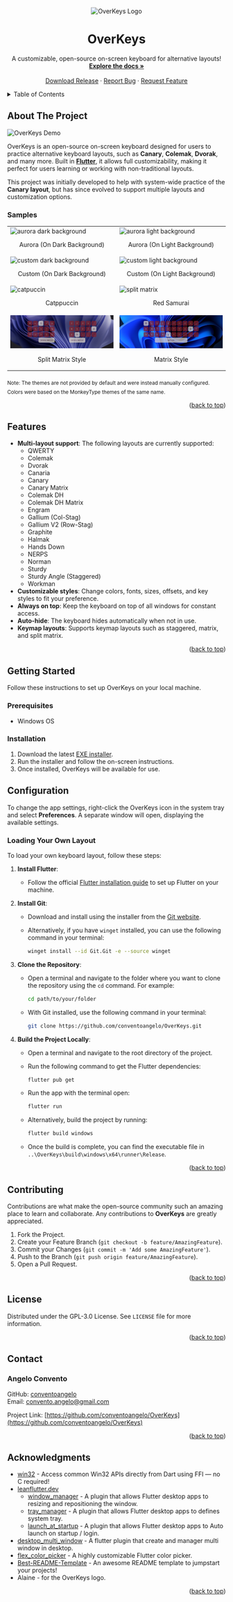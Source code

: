 <a id="readme-top"></a>

<!-- PROJECT LOGO -->
<br />
<div align="center">
  <img src="assets/images/OK.png" alt="OverKeys Logo" width="160" height="160">
  <h1 align="center">OverKeys</h1>
  <p align="center">
    A customizable, open-source on-screen keyboard for alternative layouts!
    <br />
    <a href="https://github.com/conventoangelo/OverKeys"><strong>Explore the docs »</strong></a>
    <br />
    <br />
    <a href="https://github.com/conventoangelo/OverKeys/releases">Download Release</a>
    ·
    <a href="https://github.com/conventoangelo/OverKeys/issues/new?labels=bug&template=bug-report---.md">Report Bug</a>
    ·
    <a href="https://github.com/conventoangelo/OverKeys/issues/new?labels=enhancement&template=feature-request---.md">Request Feature</a>
  </p>
</div>

<!-- TABLE OF CONTENTS -->
<details>
  <summary>Table of Contents</summary>
  <ol>
    <li><a href="#about-the-project">About The Project</a></li>
    <li><a href="#features">Features</a></li>
    <li><a href="#getting-started">Getting Started</a></li>
    <li><a href="#contributing">Contributing</a></li>
    <li><a href="#license">License</a></li>
    <li><a href="#contact">Contact</a></li>
    <li><a href="#acknowledgments">Acknowledgments</a></li>
  </ol>
</details>

<!-- ABOUT THE PROJECT -->

## About The Project

![OverKeys Demo](https://github.com/conventoangelo/OverKeys/blob/main/assets/images/OverKeysDemo.gif)

OverKeys is an open-source on-screen keyboard designed for users to practice alternative keyboard layouts, such as **Canary**, **Colemak**, **Dvorak**, and many more. Built in [**Flutter**](https://flutter.dev/), it allows full customizability, making it perfect for users learning or working with non-traditional layouts.

This project was initially developed to help with system-wide practice of the **Canary layout**, but has since evolved to support multiple layouts and customization options.

### Samples

<table>
  <tr>
    <td>
      <img src="assets/images/aurora1.png" alt="aurora dark background">
      <p align="center">Aurora (On Dark Background)</p>
    </td>
    <td>
      <img src="assets/images/aurora2.png" alt="aurora light background">
      <p align="center">Aurora (On Light Background)</p>
    </td>
  </tr>
  <tr>
    <td>
      <img src="assets/images/eyco1.png" alt="custom dark background">
      <p align="center">Custom (On Dark Background)</p>
    </td>
    <td>
      <img src="assets/images/eyco2.png" alt="custom light background">
      <p align="center">Custom (On Light Background)</p>
    </td>
  </tr>
  <tr>
    <td>
      <img src="assets/images/catpuccin.png" alt="catpuccin">
      <p align="center">Catppuccin</p>
    </td>
    <td>
      <img src="assets/images/redsamurai.png" alt="split matrix">
      <p align="center">Red Samurai</p>
    </td>
    </tr>
    <tr>
    <td>
      <img src="assets/images/splitmatrix.png" alt="red samurai">
      <p align="center">Split Matrix Style</p>
    </td>
    <td>
      <img src="assets/images/matrix.png" alt="matrix">
      <p align="center">Matrix Style</p>
    </td>
  </tr>
</table>
<sub>Note: The themes are not provided by default and were instead manually configured. Colors were based on the MonkeyType themes of the same name.</sub>

<p align="right">(<a href="#readme-top">back to top</a>)</p>

## Features

- **Multi-layout support**: The following layouts are currently supported:
  - QWERTY
  - Colemak
  - Dvorak
  - Canaria
  - Canary
  - Canary Matrix
  - Colemak DH
  - Colemak DH Matrix
  - Engram
  - Gallium (Col-Stag)
  - Gallium V2 (Row-Stag)
  - Graphite
  - Halmak
  - Hands Down
  - NERPS
  - Norman
  - Sturdy
  - Sturdy Angle (Staggered)
  - Workman
- **Customizable styles**: Change colors, fonts, sizes, offsets, and key styles to fit your preference.
- **Always on top**: Keep the keyboard on top of all windows for constant access.
- **Auto-hide**: The keyboard hides automatically when not in use.
- **Keymap layouts**: Supports keymap layouts such as staggered, matrix, and split matrix.

<p align="right">(<a href="#readme-top">back to top</a>)</p>

## Getting Started

Follow these instructions to set up OverKeys on your local machine.

### Prerequisites

- Windows OS

### Installation

1. Download the latest [EXE installer](https://github.com/conventoangelo/OverKeys/releases).
2. Run the installer and follow the on-screen instructions.
3. Once installed, OverKeys will be available for use.

## Configuration

To change the app settings, right-click the OverKeys icon in the system tray and select **Preferences**. A separate window will open, displaying the available settings.

### Loading Your Own Layout

To load your own keyboard layout, follow these steps:

1. **Install Flutter**:

   - Follow the official [Flutter installation guide](https://flutter.dev/docs/get-started/install) to set up Flutter on your machine.

2. **Install Git**:

   - Download and install using the installer from the [Git website](https://git-scm.com/downloads/win).
   - Alternatively, if you have `winget` installed, you can use the following command in your terminal:

     ```sh
     winget install --id Git.Git -e --source winget
     ```

3. **Clone the Repository**:

   - Open a terminal and navigate to the folder where you want to clone the repository using the `cd` command. For example:

     ```sh
     cd path/to/your/folder
     ```

   - With Git installed, use the following command in your terminal:

     ```sh
     git clone https://github.com/conventoangelo/OverKeys.git
     ```

4. **Build the Project Locally**:

   - Open a terminal and navigate to the root directory of the project.
   - Run the following command to get the Flutter dependencies:

     ```sh
     flutter pub get
     ```

   - Run the app with the terminal open:

     ```sh
     flutter run
     ```

   - Alternatively, build the project by running:

     ```sh
     flutter build windows
     ```

   - Once the build is complete, you can find the executable file in `..\OverKeys\build\windows\x64\runner\Release`.

<p align="right">(<a href="#readme-top">back to top</a>)</p>

## Contributing

Contributions are what make the open-source community such an amazing place to learn and collaborate. Any contributions to **OverKeys** are greatly appreciated.

1. Fork the Project.
2. Create your Feature Branch (`git checkout -b feature/AmazingFeature`).
3. Commit your Changes (`git commit -m 'Add some AmazingFeature'`).
4. Push to the Branch (`git push origin feature/AmazingFeature`).
5. Open a Pull Request.

<p align="right">(<a href="#readme-top">back to top</a>)</p>

## License

Distributed under the GPL-3.0 License. See `LICENSE` file for more information.

<p align="right">(<a href="#readme-top">back to top</a>)</p>

## Contact

### Angelo Convento

GitHub: [conventoangelo](https://github.com/conventoangelo)  
Email: <convento.angelo@gmail.com>

Project Link: [https://github.com/conventoangelo/OverKeys](https://github.com/conventoangelo/OverKeys)

<p align="right">(<a href="#readme-top">back to top</a>)</p>

## Acknowledgments

- [win32](https://win32.pub/) - Access common Win32 APIs directly from Dart using FFI — no C required!
- [leanflutter.dev](https://leanflutter.dev/our-packages/)
  - [window_manager](https://pub.dev/packages/window_manager) - A plugin that allows Flutter desktop apps to resizing and repositioning the window.
  - [tray_manager](https://pub.dev/packages/tray_manager) - A plugin that allows Flutter desktop apps to defines system tray.
  - [launch_at_startup](https://pub.dev/packages/launch_at_startup) - A plugin that allows Flutter desktop apps to Auto launch on startup / login.
- [desktop_multi_window](https://pub.dev/packages/desktop_multi_window) - A flutter plugin that create and manager multi window in desktop.
- [flex_color_picker](https://github.com/rydmike/flex_color_picker) - A highly customizable Flutter color picker.
- [Best-README-Template](https://github.com/othneildrew/Best-README-Template) - An awesome README template to jumpstart your projects!
- Alaine - for the OverKeys logo.

<p align="right">(<a href="#readme-top">back to top</a>)</p>
